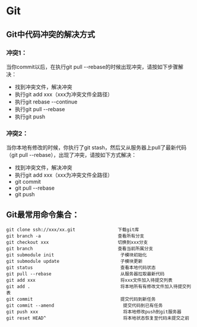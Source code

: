 # Git
## Git中代码冲突的解决方式
   ### 冲突1：
   当你commit以后，在执行git pull --rebase的时候出现冲突，请按如下步骤解决：
   - 找到冲突文件，解决冲突
   - 执行git add xxx（xxx为冲突文件全路径）
   - 执行git rebase --continue
   - 执行git pull --rebase
   - 执行git push
  
   ### 冲突2：
   当你本地有修改的时候，你执行了git stash，然后又从服务器上pull了最新代码（git pull --rebase），出现了冲突，请按如下方式解决：
   -  找到冲突文件，解决冲突
   -  执行git add xxx（xxx为冲突文件全路径）
   -  git commit
   -  git pull --rebase
   -  git push
## Git最常用命令集合：
```
git clone ssh://xxx/xx.git                下载git库
git branch -a                             查看所有分支
git checkout xxx                          切换到xxx分支
git branch                                查看当前所属分支
git submodule init                         子模块初始化
git submodule update                       子模块更新
git status                                 查看本地代码状态
git pull --rebase                          从服务器拉取最新代码
git add xxx                                将xxx文件加入待提交列表
git add .                                  将本地所有有修改文件加入待提交列表
git commit                                 提交代码到新任务
git commit --amend                          提交代码到已有任务
git push xxx                                将本地修改push到git服务器
git reset HEAD^                             将本地状态恢复至代码未提交之前
```